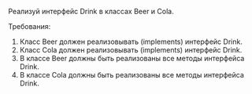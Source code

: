 
Реализуй интерфейс Drink в классах Beer и Cola.


Требования:
1.	Класс Beer должен реализовывать (implements) интерфейс Drink.
2.	Класс Cola должен реализовывать (implements) интерфейс Drink.
3.	В классе Beer должны быть реализованы все методы интерфейса Drink.
4.	В классе Cola должны быть реализованы все методы интерфейса Drink.


